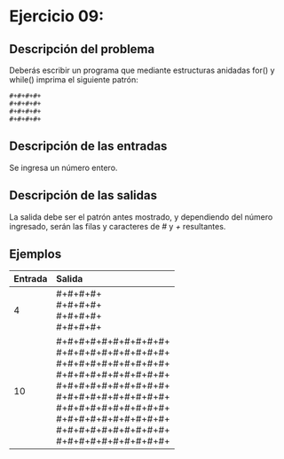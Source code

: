 # **Ejercicio 09:**

## Descripción del problema

Deberás escribir un programa que mediante estructuras anidadas for() y while() imprima el siguiente patrón:

    #+#+#+#+
    #+#+#+#+
    #+#+#+#+
    #+#+#+#+

## Descripción de las entradas

Se ingresa un número entero.

## Descripción de las salidas

La salida debe ser el patrón antes mostrado, y dependiendo del número ingresado, serán las filas y caracteres de _#_ y _+_ resultantes.

## Ejemplos

| Entrada | Salida                                                                                                                                                                                                                                                         |
| :------ | :------------------------------------------------------------------------------------------------------------------------------------------------------------------------------------------------------------------------------------------------------------- |
| 4       | #+#+#+#+ <br> #+#+#+#+ <br> #+#+#+#+ <br> #+#+#+#+                                                                                                                                                                                                             |
| 10      | #+#+#+#+#+#+#+#+#+#+ <br> #+#+#+#+#+#+#+#+#+#+ <br> #+#+#+#+#+#+#+#+#+#+ <br> #+#+#+#+#+#+#+#+#+#+ <br> #+#+#+#+#+#+#+#+#+#+ <br> #+#+#+#+#+#+#+#+#+#+ <br> #+#+#+#+#+#+#+#+#+#+ <br> #+#+#+#+#+#+#+#+#+#+ <br> #+#+#+#+#+#+#+#+#+#+ <br> #+#+#+#+#+#+#+#+#+#+ |
